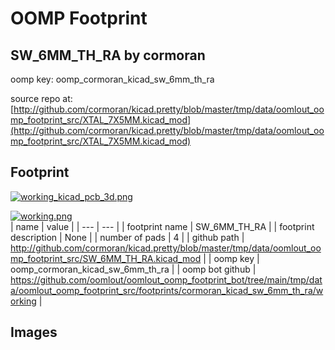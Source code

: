 # OOMP Footprint  
## SW_6MM_TH_RA  by cormoran  
  
oomp key: oomp_cormoran_kicad_sw_6mm_th_ra  
  
source repo at: [http://github.com/cormoran/kicad.pretty/blob/master/tmp/data/oomlout_oomp_footprint_src/XTAL_7X5MM.kicad_mod](http://github.com/cormoran/kicad.pretty/blob/master/tmp/data/oomlout_oomp_footprint_src/XTAL_7X5MM.kicad_mod)  
## Footprint  
  
[![working_kicad_pcb_3d.png](working_kicad_pcb_3d_600.png)](working_kicad_pcb_3d.png)  
  
[![working.png](working_600.png)](working.png)  
| name | value | 
| --- | --- | 
| footprint name | SW_6MM_TH_RA | 
| footprint description | None | 
| number of pads | 4 | 
| github path | http://github.com/cormoran/kicad.pretty/blob/master/tmp/data/oomlout_oomp_footprint_src/SW_6MM_TH_RA.kicad_mod | 
| oomp key | oomp_cormoran_kicad_sw_6mm_th_ra | 
| oomp bot github | https://github.com/oomlout/oomlout_oomp_footprint_bot/tree/main/tmp/data/oomlout_oomp_footprint_src/footprints/cormoran_kicad_sw_6mm_th_ra/working | 
## Images  
